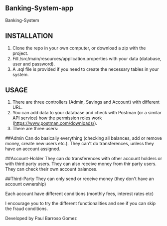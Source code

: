 ## Banking-System-app
Banking-System

## INSTALLATION

1. Clone the repo in your own computer, or download a zip with the project.
2. Fill /src/main/resources/application.properties with your data (database, user and password).
3. A .sql file is provided if you need to create the necessary tables in your system.

## USAGE

1. There are three controllers (Admin, Savings and Account) with different URL.
2. You can add data to your database and check with Postman (or a similar API service) how the permission roles work (https://www.postman.com/downloads/).
3. There are three users:
  
  ##Admin
  Can do basically everything (checking all balances, add or remove money, create new users etc.).
  They can't do transferences, unless they have an account assigned.
  
  ##Account-Holder
  They can do transferences with other account holders or with third party users.
  They can also receive money from thir party users.
  They can check their own account balances.
  
  ##Third-Party
  They can only send or receive money (they don't have an account ownership)
  

Each account have different conditions (monthly fees, interest rates etc)

I encourage you to try the different functionalities and see if you can skip the fraud conditions.
  
  
Developed by Paul Barroso Gomez 
